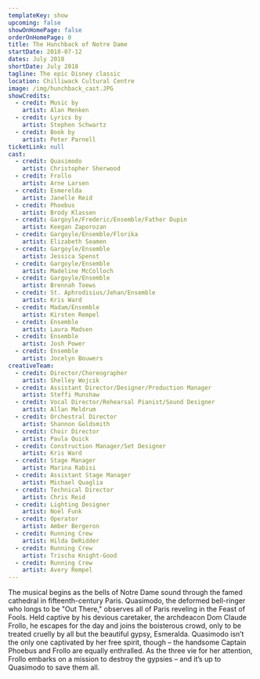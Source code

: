 ```yaml
---
templateKey: show
upcoming: false
showOnHomePage: false
orderOnHomePage: 0
title: The Hunchback of Notre Dame
startDate: 2018-07-12
dates: July 2018
shortDate: July 2018
tagline: The epic Disney classic
location: Chilliwack Cultural Centre
image: /img/hunchback_cast.JPG
showCredits:
  - credit: Music by
    artist: Alan Menken
  - credit: Lyrics by
    artist: Stephen Schwartz
  - credit: Book by
    artist: Peter Parnell
ticketLink: null
cast:
  - credit: Quasimodo
    artist: Christopher Sherwood
  - credit: Frollo
    artist: Arne Larsen
  - credit: Esmerelda
    artist: Janelle Reid
  - credit: Phoebus
    artist: Brody Klassen
  - credit: Gargoyle/Frederic/Ensemble/Father Dupin
    artist: Keegan Zaporozan
  - credit: Gargoyle/Ensemble/Florika
    artist: Elizabeth Seamen
  - credit: Gargoyle/Ensemble
    artist: Jessica Spenst
  - credit: Gargoyle/Ensemble
    artist: Madeline McColloch
  - credit: Gargoyle/Ensemble
    artist: ​Brennah Toews
  - credit: St. Aphrodisius/Jehan/Ensemble
    artist: Kris Ward
  - credit: Madam/Ensemble
    artist: ​Kirsten Rempel
  - credit: Ensemble
    artist: ​Laura Madsen
  - credit: Ensemble
    artist: ​Josh Power
  - credit: Ensemble
    artist: ​Jocelyn Bouwers
creativeTeam:
  - credit: Director/Choreographer
    artist: Shelley Wojcik
  - credit: Assistant Director/Designer/Production Manager
    artist: Steffi Munshaw
  - credit: Vocal Director/Rehearsal Pianist/Sound Designer
    artist: Allan Meldrum
  - credit: Orchestral Director
    artist: Shannon Goldsmith
  - credit: Choir Director
    artist: Paula Quick
  - credit: Construction Manager/Set Designer
    artist: Kris Ward
  - credit: Stage Manager
    artist: Marina Rabisi
  - credit: Assistant Stage Manager
    artist: Michael Quaglia
  - credit: Technical Director
    artist: Chris Reid
  - credit: Lighting Designer
    artist: Noel Funk
  - credit: Operator
    artist: Amber Bergeron
  - credit: Running Crew
    artist: Hilda DeRidder
  - credit: Running Crew
    artist: Trischa Knight-Good
  - credit: Running Crew
    artist: Avery Rempel
---
```


The musical begins as the bells of Notre Dame sound through the famed cathedral in fifteenth-century Paris. Quasimodo, the deformed bell-ringer who longs to be "Out There," observes all of Paris reveling in the Feast of Fools. Held captive by his devious caretaker, the archdeacon Dom Claude Frollo, he escapes for the day and joins the boisterous crowd, only to be treated cruelly by all but the beautiful gypsy, Esmeralda. Quasimodo isn’t the only one captivated by her free spirit, though – the handsome Captain Phoebus and Frollo are equally enthralled. As the three vie for her attention, Frollo embarks on a mission to destroy the gypsies – and it’s up to Quasimodo to save them all.
